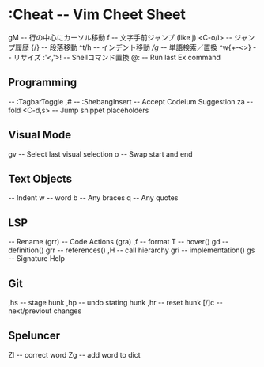 :Cheat -- Vim Cheet Sheet
==========================
gM -- 行の中心にカーソル移動
f -- 文字手前ジャンプ (like j)
<C-o/i> -- ジャンプ履歴
{/} -- 段落移動
^t/h -- インデント移動
*/g* -- 単語検索／置換
^w{+-<>} -- リサイズ
:'<,'>! -- Shellコマンド置換
@: -- Run last Ex command

## Programming
<F8> -- :TagbarToggle
,# -- :ShebangInsert
<C-down> -- Accept Codeium Suggestion
za  -- fold
<C-d,s> -- Jump snippet placeholders

## Visual Mode
gv -- Select last visual selection
o -- Swap start and end

## Text Objects
<Tab> -- Indent
w -- word
b -- Any braces
q -- Any quotes

## LSP
<F2> -- Rename (grr)
<F4> -- Code Actions (gra)
,f -- format
T  -- hover()
gd -- definition()
grr -- references()
,H -- call hierarchy
gri -- implementation()
gs -- Signature Help

## Git
,hs -- stage hunk
,hp -- undo stating hunk
,hr -- reset hunk
[/]c -- next/previout changes

## Speluncer
Zl -- correct word
Zg -- add word to dict
